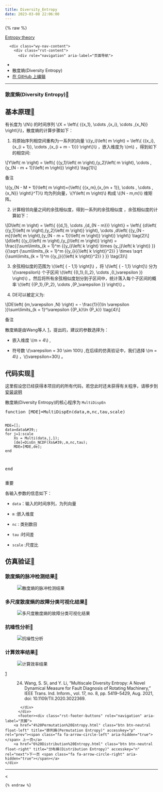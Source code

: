 ```yaml
---
title: Diversity_Entropy
date: 2023-03-08 22:06:00
---
```


{% raw %}

  <section data-toggle="wy-nav-shift" class="wy-nav-content-wrap"><nav class="wy-nav-top" aria-label="移动版导航菜单" >
          <i data-toggle="wy-nav-top" class="fa fa-bars"></i>
          <a href="../../index.html">Entropy theory</a>
      </nav>

      <div class="wy-nav-content">
        <div class="rst-content">
          <div role="navigation" aria-label="页面导航">
  <ul class="wy-breadcrumbs">
      <li><a href="../../index.html" class="icon icon-home"></a></li>
      <li class="breadcrumb-item active">散度熵(Diversity Entropy)</li>
<li class="wy-breadcrumbs-aside">
   <a href="https://github.com/609520262/Deploy-static-content-to-Pages/tree/main/docs/index.rst" class="fa fa-github"> 在 GitHub 上编辑</a>
</li>

  </ul>
  <hr/>
</div>
          <div role="main" class="document" itemscope="itemscope" itemtype="http://schema.org/Article">
           <div itemprop="articleBody">
             
  <section id="diversity-entropy">
<h1>散度熵(Diversity Entropy)<a class="headerlink" href="#diversity-entropy" title="此标题的永久链接"></a></h1>
<section id="id1">
<h2>基本原理<a class="headerlink" href="#id1" title="此标题的永久链接"></a></h2>
<p>有长度为 <span class="math notranslate nohighlight">\(N\)</span>  的时间序列  <span class="math notranslate nohighlight">\(X = \left\{ {{x_1}, \cdots ,{x_i}, \cdots ,{x_N}} \right\}\)</span>，散度熵的计算步骤如下：</p>
<ol class="arabic simple">
<li><p>将原始序列相空间重构为一系列的向量 <span class="math notranslate nohighlight">\({y_i}\left( m \right) = \left\{ {{x_i},{x_{i + 1}}, \cdots ,{x_{i + m - 1}}} \right\}\)</span> ，嵌入维度为 <span class="math notranslate nohighlight">\(m\)</span>  ，得到如下的相空间:</p></li>
</ol>
<div class="math notranslate nohighlight">
\[Y\left( m \right) = \left\{ {{y_1}\left( m \right),{y_2}\left( m \right), \cdots ,{y_{N - m + 1}}\left( m \right)} \right\} \tag{1}\]</div>
<div class="admonition note">
<p class="admonition-title">备注</p>
<p><span class="math notranslate nohighlight">\({y_{N - M + 1}}\left( m \right)={\left\{ {{x_m},{x_{m + 1}}, \cdots , \cdots ,{x_N}} \right\}^T}\)</span> 均为列向量，<span class="math notranslate nohighlight">\(Y\left( m \right)\)</span> 构成 <span class="math notranslate nohighlight">\((N - m,m)\)</span> 维矩阵。</p>
</div>
<ol class="arabic simple" start="2">
<li><p>计算相邻向量之间的余弦相似度，得到一系列的余弦相似度 ，余弦相似度的计算如下：</p></li>
</ol>
<div class="math notranslate nohighlight">
\[D\left( m \right) = \left\{ {{d_1}, \cdots ,{d_{N - m}}} \right\} = \left\{ {d\left( {{y_1}\left( m \right),{y_2}\left( m \right)} \right), \cdots ,d\left( {{y_{N - m}}\left( m \right),{y_{N - m + 1}}\left( m \right)} \right)} \right\} \tag{2}\]</div>
<div class="math notranslate nohighlight">
\[d\left( {{y_i}\left( m \right),{y_j}\left( m \right)} \right) = \frac{{\sum\limits_{k = 1}^m {{y_i}\left( k \right) \times {y_j}\left( k \right)} }}{{\sqrt {\sum\limits_{k = 1}^m {{y_i}{{\left( k \right)}^2}} }  \times \sqrt {\sum\limits_{k = 1}^m {{y_j}{{\left( k \right)}^2}} } }} \tag{3}\]</div>
<ol class="arabic simple" start="3">
<li><p>余弦相似度的范围为 <span class="math notranslate nohighlight">\(\left[ { - 1,1} \right]\)</span> ，将 <span class="math notranslate nohighlight">\(\left[ { - 1,1} \right]\)</span>  分为 <span class="math notranslate nohighlight">\(\varepsilon\)</span> 个子区间 <span class="math notranslate nohighlight">\(\left( {{I_1},{I_2}, \cdots ,{I_\varepsilon }} \right)\)</span>  。然后将所有余弦相似度划分到子区间中，统计落入每个子区间的概率 <span class="math notranslate nohighlight">\(\left( {{P_1},{P_2}, \cdots ,{P_\varepsilon }} \right)\)</span> 。</p></li>
<li><p>DE可以被定义为:</p></li>
</ol>
<div class="math notranslate nohighlight">
\[DE\left( {m,\varepsilon ,N} \right) =  - \frac{1}{{\ln \varepsilon }}\sum\limits_{k = 1}^\varepsilon  {{P_k}\ln {P_k}}   \tag{4}\]</div>
<div class="admonition note">
<p class="admonition-title">备注</p>
<p>散度熵是由Wang等人 <a class="footnote-reference brackets" href="#id9" id="id2">1</a>，提出的，建议的参数选择为：</p>
<ul class="simple">
<li><p>嵌入维度  <span class="math notranslate nohighlight">\(m = 4\)</span>  ,</p></li>
<li><p>符号数  <span class="math notranslate nohighlight">\(\varepsilon  = 30 \sim 100\)</span>  ,在后续的仿真验证中，我们选择  <span class="math notranslate nohighlight">\(m = 4\)</span> ，<span class="math notranslate nohighlight">\(\varepsilon=30\)</span>  。</p></li>
</ul>
</div>
</section>
<section id="id3">
<h2>代码实现<a class="headerlink" href="#id3" title="此标题的永久链接"></a></h2>
<p>这里假设您已经获得本项目的的所有代码，若您此时还未获得有关程序，请移步到  <a class="reference internal" href="../install.html"><span class="doc">安装说明</span></a></p>
<p>散度熵(Diversity Entropy)的核心程序为  <code class="docutils literal notranslate"><span class="pre">MultiDispEn</span></code></p>
<div class="highlight-c++ notranslate"><div class="highlight"><pre><span></span>function [MDE]=MultiDispEn(data,m,nc,tau,scale)

    MDE=[];
    data=data&#39;;
    for j=1:scale
        Xs = Multi(data,j,1);
        [de]=DisEn_NCDF(Xs&#39;,m,nc,tau);
        MDE=[MDE,de];
    end
end
</pre></div>
</div>
<div class="admonition important">
<p class="admonition-title">重要</p>
<p>各输入参数的信息如下：</p>
<ul class="simple">
<li><p><code class="docutils literal notranslate"><span class="pre">data</span></code>：输入的时间序列，为列向量</p></li>
<li><p><code class="docutils literal notranslate"><span class="pre">m</span></code> :嵌入维度</p></li>
<li><p><code class="docutils literal notranslate"><span class="pre">nc</span></code>  : 类别数目</p></li>
<li><p><code class="docutils literal notranslate"><span class="pre">tau</span></code> :时间差</p></li>
<li><p><code class="docutils literal notranslate"><span class="pre">scale</span></code> :尺度比</p></li>
</ul>
</div>
</section>
<section id="id4">
<h2>仿真验证<a class="headerlink" href="#id4" title="此标题的永久链接"></a></h2>
<section id="id5">
<h3>散度熵的脉冲检测结果<a class="headerlink" href="#id5" title="此标题的永久链接"></a></h3>
<figure class="align-center">
<img alt="散度熵的脉冲检测结果" src="/assets/Downloads/单尺度脉冲检测结果/DivEn.emf.svg" />
</figure>
</section>
<section id="id6">
<h3>多尺度散度熵的故障分类可视化结果<a class="headerlink" href="#id6" title="此标题的永久链接"></a></h3>
<figure class="align-center">
<img alt="多尺度散度熵的故障分类可视化结果" src="/assets/Downloads/多尺度可视化结果/MultiDivEn.emf.svg" />
</figure>
</section>
<section id="id7">
<h3>抗噪性分析<a class="headerlink" href="#id7" title="此标题的永久链接"></a></h3>
<figure class="align-center">
<img alt="抗噪性分析" src="/assets/Downloads/抗噪性结果/DivEn.emf.svg" />
</figure>
</section>
<section id="id8">
<h3>计算效率结果<a class="headerlink" href="#id8" title="此标题的永久链接"></a></h3>
<figure class="align-center">
<img alt="计算效率结果" src="/assets/Downloads/计算效率结果/DivEn.emf.svg" />
</figure>
<dl class="footnote brackets">
<dt class="label" id="id9"><span class="brackets"><a class="fn-backref" href="#id2">1</a></span></dt>
<dd><ol class="upperalpha simple" start="24">
<li><p>Wang, S. Si, and Y. Li, “Multiscale Diversity Entropy: A Novel Dynamical Measure for Fault Diagnosis of Rotating Machinery,” IEEE Trans. Ind. Inform., vol. 17, no. 8, pp. 5419–5429, Aug. 2021, doi: 10.1109/TII.2020.3022369.</p></li>
</ol>
</dd>
</dl>
</section>
</section>
</section>


           </div>
          </div>
          <footer><div class="rst-footer-buttons" role="navigation" aria-label="页脚">
        <a href="4%20Permutation%20Entropy.html" class="btn btn-neutral float-left" title="排列熵(Permutation Entropy)" accesskey="p" rel="prev"><span class="fa fa-arrow-circle-left" aria-hidden="true"></span> 上一页</a>
        <a href="6%20Distribution%20Entropy.html" class="btn btn-neutral float-right" title="分布熵(Distribution Entropy)" accesskey="n" rel="next">下一页 <span class="fa fa-arrow-circle-right" aria-hidden="true"></span></a>
    </div>

  <hr/>

  <
</footer>
        </div>
      </div>
    </section>
    
	
	
	{% endraw %}
